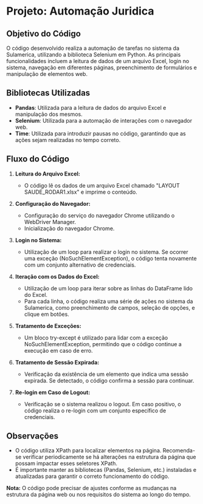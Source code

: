 # Projeto: Automação Juridica

## Objetivo do Código
O código desenvolvido realiza a automação de tarefas no sistema da Sulamerica, utilizando a biblioteca Selenium em Python. As principais funcionalidades incluem a leitura de dados de um arquivo Excel, login no sistema, navegação em diferentes páginas, preenchimento de formulários e manipulação de elementos web.

## Bibliotecas Utilizadas
- **Pandas**: Utilizada para a leitura de dados do arquivo Excel e manipulação dos mesmos.
- **Selenium**: Utilizada para a automação de interações com o navegador web.
- **Time**: Utilizada para introduzir pausas no código, garantindo que as ações sejam realizadas no tempo correto.

## Fluxo do Código
1. **Leitura do Arquivo Excel:**
   - O código lê os dados de um arquivo Excel chamado "LAYOUT SAUDE_RODAR1.xlsx" e imprime o conteúdo.

2. **Configuração do Navegador:**
   - Configuração do serviço do navegador Chrome utilizando o WebDriver Manager.
   - Inicialização do navegador Chrome.

3. **Login no Sistema:**
   - Utilização de um loop para realizar o login no sistema. Se ocorrer uma exceção (NoSuchElementException), o código tenta novamente com um conjunto alternativo de credenciais.

4. **Iteração com os Dados do Excel:**
   - Utilização de um loop para iterar sobre as linhas do DataFrame lido do Excel.
   - Para cada linha, o código realiza uma série de ações no sistema da Sulamerica, como preenchimento de campos, seleção de opções, e clique em botões.

5. **Tratamento de Exceções:**
   - Um bloco try-except é utilizado para lidar com a exceção NoSuchElementException, permitindo que o código continue a execução em caso de erro.

6. **Tratamento de Sessão Expirada:**
   - Verificação da existência de um elemento que indica uma sessão expirada. Se detectado, o código confirma a sessão para continuar.

7. **Re-login em Caso de Logout:**
   - Verificação se o sistema realizou o logout. Em caso positivo, o código realiza o re-login com um conjunto específico de credenciais.

## Observações
- O código utiliza XPath para localizar elementos na página. Recomenda-se verificar periodicamente se há alterações na estrutura da página que possam impactar esses seletores XPath.
- É importante manter as bibliotecas (Pandas, Selenium, etc.) instaladas e atualizadas para garantir o correto funcionamento do código.

**Nota:** O código pode precisar de ajustes conforme as mudanças na estrutura da página web ou nos requisitos do sistema ao longo do tempo.
